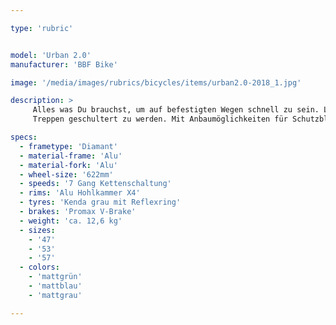 ```yaml
---

type: 'rubric'


model: 'Urban 2.0'
manufacturer: 'BBF Bike'

image: '/media/images/rubrics/bicycles/items/urban2.0-2018_1.jpg'

description: >
     Alles was Du brauchst, um auf befestigten Wegen schnell zu sein. Leicht genug, um für ein paar 
     Treppen geschultert zu werden. Mit Anbaumöglichkeiten für Schutzbleche und Gepäckträger.

specs:
  - frametype: 'Diamant'
  - material-frame: 'Alu'
  - material-fork: 'Alu'
  - wheel-size: '622mm'
  - speeds: '7 Gang Kettenschaltung'
  - rims: 'Alu Hohlkammer X4'
  - tyres: 'Kenda grau mit Reflexring'
  - brakes: 'Promax V-Brake'
  - weight: 'ca. 12,6 kg'
  - sizes:
    - '47'
    - '53'
    - '57'
  - colors:
    - 'mattgrün'
    - 'mattblau'
    - 'mattgrau'

---
```

